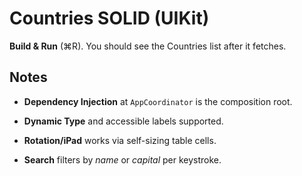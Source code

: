 
# Countries SOLID (UIKit) 

**Build & Run** (⌘R). You should see the Countries list after it fetches.


## Notes

- **Dependency Injection** at `AppCoordinator` is the composition root.

- **Dynamic Type** and accessible labels supported.

- **Rotation/iPad** works via self-sizing table cells.

- **Search** filters by *name* or *capital* per keystroke.

